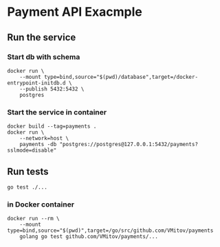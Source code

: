 # Payment API Exacmple

## Run the service

### Start db with schema
```
docker run \
    --mount type=bind,source="$(pwd)/database",target=/docker-entrypoint-initdb.d \
    --publish 5432:5432 \
    postgres
```

### Start the service in container
```
docker build --tag=payments .
docker run \
    --network=host \
    payments -db "postgres://postgres@127.0.0.1:5432/payments?sslmode=disable"
```

## Run tests
```
go test ./...
```

### in Docker container
```
docker run --rm \
    --mount type=bind,source="$(pwd)",target=/go/src/github.com/VMitov/payments
    golang go test github.com/VMitov/payments/...
```
